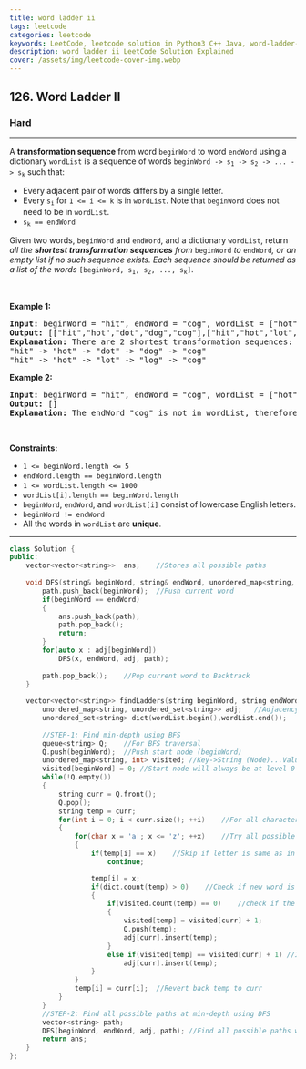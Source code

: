 ```yaml
---
title: word ladder ii
tags: leetcode
categories: leetcode
keywords: LeetCode, leetcode solution in Python3 C++ Java, word-ladder-ii solution
description: word ladder ii LeetCode Solution Explained
cover: /assets/img/leetcode-cover-img.webp
---
```





<h2>126. Word Ladder II</h2><h3>Hard</h3><hr><div><p>A <strong>transformation sequence</strong> from word <code>beginWord</code> to word <code>endWord</code> using a dictionary <code>wordList</code> is a sequence of words <code>beginWord -&gt; s<sub>1</sub> -&gt; s<sub>2</sub> -&gt; ... -&gt; s<sub>k</sub></code> such that:</p>

<ul>
	<li>Every adjacent pair of words differs by a single letter.</li>
	<li>Every <code>s<sub>i</sub></code> for <code>1 &lt;= i &lt;= k</code> is in <code>wordList</code>. Note that <code>beginWord</code> does not need to be in <code>wordList</code>.</li>
	<li><code>s<sub>k</sub> == endWord</code></li>
</ul>

<p>Given two words, <code>beginWord</code> and <code>endWord</code>, and a dictionary <code>wordList</code>, return <em>all the <strong>shortest transformation sequences</strong> from</em> <code>beginWord</code> <em>to</em> <code>endWord</code><em>, or an empty list if no such sequence exists. Each sequence should be returned as a list of the words </em><code>[beginWord, s<sub>1</sub>, s<sub>2</sub>, ..., s<sub>k</sub>]</code>.</p>

<p>&nbsp;</p>
<p><strong>Example 1:</strong></p>

<pre><strong>Input:</strong> beginWord = "hit", endWord = "cog", wordList = ["hot","dot","dog","lot","log","cog"]
<strong>Output:</strong> [["hit","hot","dot","dog","cog"],["hit","hot","lot","log","cog"]]
<strong>Explanation:</strong>&nbsp;There are 2 shortest transformation sequences:
"hit" -&gt; "hot" -&gt; "dot" -&gt; "dog" -&gt; "cog"
"hit" -&gt; "hot" -&gt; "lot" -&gt; "log" -&gt; "cog"
</pre>

<p><strong>Example 2:</strong></p>

<pre><strong>Input:</strong> beginWord = "hit", endWord = "cog", wordList = ["hot","dot","dog","lot","log"]
<strong>Output:</strong> []
<strong>Explanation:</strong> The endWord "cog" is not in wordList, therefore there is no valid transformation sequence.
</pre>

<p>&nbsp;</p>
<p><strong>Constraints:</strong></p>

<ul>
	<li><code>1 &lt;= beginWord.length &lt;= 5</code></li>
	<li><code>endWord.length == beginWord.length</code></li>
	<li><code>1 &lt;= wordList.length &lt;= 1000</code></li>
	<li><code>wordList[i].length == beginWord.length</code></li>
	<li><code>beginWord</code>, <code>endWord</code>, and <code>wordList[i]</code> consist of lowercase English letters.</li>
	<li><code>beginWord != endWord</code></li>
	<li>All the words in <code>wordList</code> are <strong>unique</strong>.</li>
</ul>
</div>

---




```cpp
class Solution {
public:
    vector<vector<string>>  ans;    //Stores all possible paths
    
    void DFS(string& beginWord, string& endWord, unordered_map<string, unordered_set<string>>& adj, vector<string> &path) {
        path.push_back(beginWord);  //Push current word
        if(beginWord == endWord)
        {
            ans.push_back(path);
            path.pop_back();
            return;
        }
        for(auto x : adj[beginWord])
            DFS(x, endWord, adj, path);
        
        path.pop_back();    //Pop current word to Backtrack
    }
    
    vector<vector<string>> findLadders(string beginWord, string endWord, vector<string>& wordList) {
        unordered_map<string, unordered_set<string>> adj;   //Adjacency List
        unordered_set<string> dict(wordList.begin(),wordList.end());   //Insert WordList in SET
        
        //STEP-1: Find min-depth using BFS
        queue<string> Q;    //For BFS traversal
        Q.push(beginWord);  //Push start node (beginWord)
        unordered_map<string, int> visited; //Key->String (Node)...Value->Level (Depth of traversal)
        visited[beginWord] = 0; //Start node will always be at level 0
        while(!Q.empty())
        {
            string curr = Q.front();
            Q.pop();
            string temp = curr;
            for(int i = 0; i < curr.size(); ++i)    //For all characters
            {
                for(char x = 'a'; x <= 'z'; ++x)    //Try all possible 26 letters
                {
                    if(temp[i] == x)    //Skip if letter is same as in original word
                        continue;

                    temp[i] = x;    
                    if(dict.count(temp) > 0)    //Check if new word is present in wordList
                    {
                        if(visited.count(temp) == 0)    //check if the new word was already visited
                        {
                            visited[temp] = visited[curr] + 1;
                            Q.push(temp);
                            adj[curr].insert(temp);
                        } 
                        else if(visited[temp] == visited[curr] + 1) //If already visited and new word is the child (We should always move down)
                            adj[curr].insert(temp);
                    }
                }
                temp[i] = curr[i];  //Revert back temp to curr
            }
        }
        //STEP-2: Find all possible paths at min-depth using DFS
        vector<string> path;
        DFS(beginWord, endWord, adj, path); //Find all possible paths with min-depth
        return ans; 
    }
};
```

